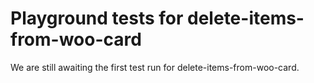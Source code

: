 # Playground tests for delete-items-from-woo-card
We are still awaiting the first test run for delete-items-from-woo-card.
